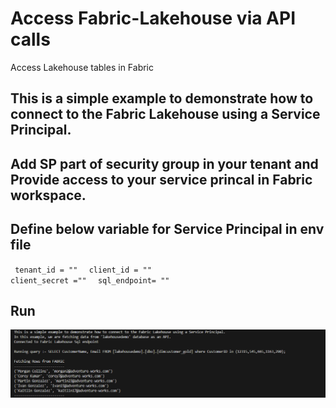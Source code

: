 # Access Fabric-Lakehouse via API calls
Access Lakehouse tables in Fabric

## This is a simple example to demonstrate how to connect to the Fabric Lakehouse using a Service Principal.

## Add SP part of security group in your tenant and Provide access to your service princal in Fabric workspace.  

## Define below variable for Service Principal in env file

<code> tenant_id = ""  </code>
<code> client_id = "" </code>
<code> client_secret ="" </code>
<code> sql_endpoint= ""</code>

## Run
![Alt text](/images/processing.png)